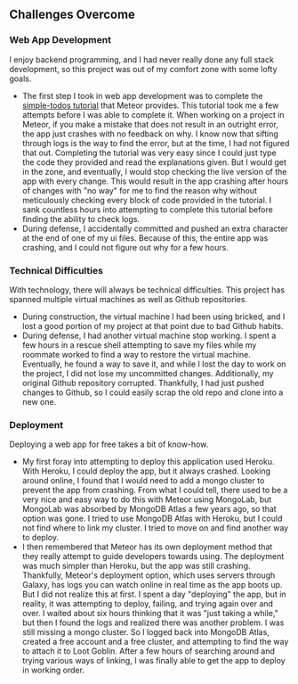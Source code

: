 ## Challenges Overcome ##

### Web App Development ###
I enjoy backend programming, and I had never really done any full stack development, so this project was out of my comfort zone with some lofty goals.
- The first step I took in web app development was to complete the [simple-todos tutorial](https://react-tutorial.meteor.com/) that Meteor provides.
This tutorial took me a few attempts before I was able to complete it. When working on a project in Meteor, if you make a mistake that does not result 
in an outright error, the app just crashes with no feedback on why. I know now that sifting through logs is the way to find the error, but at the 
time, I had not figured that out. Completing the tutorial was very easy since I could just type the code they provided and read the explanations given.
But I would get in the zone, and eventually, I would stop checking the live version of the app with every change. This would result in the app crashing
after hours of changes with "no way" for me to find the reason why without meticulously checking every block of code provided in the tutorial. I sank
countless hours into attempting to complete this tutorial before finding the ability to check logs.
- During defense, I accidentally committed and pushed an extra character at the end of one of my ui files. Because of this, the entire
app was crashing, and I could not figure out why for a few hours.

### Technical Difficulties ###
With technology, there will always be technical difficulties. This project has spanned multiple virtual machines as well as Github repositories.
- During construction, the virtual machine I had been using bricked, and I lost a good portion of my project at that point due to bad Github habits.
- During defense, I had another virtual machine stop working. I spent a few hours in a rescue shell attempting to save my files while my roommate
worked to find a way to restore the virtual machine. Eventually, he found a way to save it, and while I lost the day to work on the project, I did not
lose my uncommitted changes. Additionally, my original Github repository corrupted. Thankfully, I had just pushed changes to Github, so I could easily
scrap the old repo and clone into a new one.

### Deployment ###
Deploying a web app for free takes a bit of know-how.
- My first foray into attempting to deploy this application used Heroku. With Heroku, I could deploy the app, but it always crashed. Looking around
online, I found that I would need to add a mongo cluster to prevent the app from crashing. From what I could tell, there used to be a very nice and
easy way to do this with Meteor using MongoLab, but MongoLab was absorbed by MongoDB Atlas a few years ago, so that option was gone. I tried to use
MongoDB Atlas with Heroku, but I could not find where to link my cluster. I tried to move on and find another way to deploy.
- I then remembered that Meteor has its own deployment method that they really attempt to guide developers towards using. The deployment was much simpler
than Heroku, but the app was still crashing. Thankfully, Meteor's deployment option, which uses servers through Galaxy, has logs you can watch online in
real time as the app boots up. But I did not realize this at first. I spent a day "deploying" the app, but in reality, it was attempting to deploy, failing,
and trying again over and over. I waited about six hours thinking that it was "just taking a while," but then I found the logs and realized there was another
problem. I was still missing a mongo cluster. So I logged back into MongoDB Atlas, created a free account and a free cluster, and attempting to find the
way to attach it to Loot Goblin. After a few hours of searching around and trying various ways of linking, I was finally able to get the app to deploy 
in working order.
